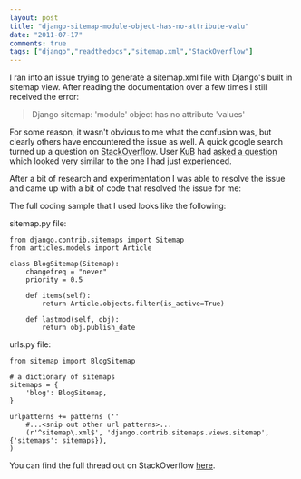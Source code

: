 ```yaml
---
layout: post
title: "django-sitemap-module-object-has-no-attribute-valu"
date: "2011-07-17"
comments: true
tags: ["django","readthedocs","sitemap.xml","StackOverflow"]
---
```

I ran into an issue trying to generate a sitemap.xml file with Django's built in sitemap view.  After reading the documentation over a few times I still received the error:

<blockquote>
Django sitemap: 'module' object has no attribute 'values'
</blockquote>
<!-- more -->
For some reason, it wasn't obvious to me what the confusion was, but clearly others have encountered the issue as well.  A quick google search turned up a question on <a href='http://stackoverflow.com' target='_tab'>StackOverflow<a>.  User <a href='http://stackoverflow.com/users/577902/kub' target='_tab'>KuB</a> had <a href='http://stackoverflow.com/questions/4996177/django-sitemap-module-object-has-no-attribute-values' target='_tab'>asked a question</a> which looked very similar to the one I had just experienced.

After a bit of research and experimentation I was able to resolve the issue and came up with a bit of code that resolved the issue for me:

The full coding sample that I used looks like the following:

sitemap.py file:
```
from django.contrib.sitemaps import Sitemap
from articles.models import Article

class BlogSitemap(Sitemap):
    changefreq = "never"
    priority = 0.5

    def items(self):
        return Article.objects.filter(is_active=True)

    def lastmod(self, obj):
        return obj.publish_date
```

urls.py file:
```
from sitemap import BlogSitemap

# a dictionary of sitemaps
sitemaps = {
    'blog': BlogSitemap,
}

urlpatterns += patterns (''
    #...<snip out other url patterns>...
    (r'^sitemap\.xml$', 'django.contrib.sitemaps.views.sitemap', {'sitemaps': sitemaps}),
)
```

You can find the full thread out on StackOverflow <a href='http://stackoverflow.com/questions/4996177/django-sitemap-module-object-has-no-attribute-values' target='_tab'>here</a>.


